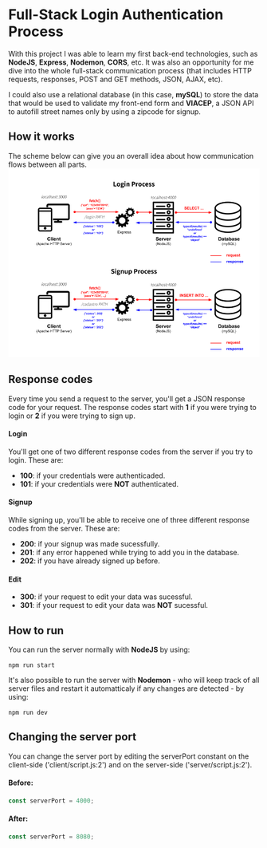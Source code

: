 # Full-Stack Login Authentication Process
With this project I was able to learn my first back-end technologies, such as **NodeJS**, **Express**, **Nodemon**, **CORS**, etc. It was also an opportunity for me dive into the whole full-stack communication process (that includes HTTP requests, responses, POST and GET methods, JSON, AJAX, etc).

I could also use a relational database (in this case, **mySQL**) to store the data that would be used to validate my front-end form and **VIACEP**, a JSON API to autofill street names only by using a zipcode for signup.


## How it works
The scheme below can give you an overall idea about how communication flows between all parts.
![Scheme](scheme.png)


## Response codes
Every time you send a request to the server, you'll get a JSON response code for your request. The response codes start with **1** if you were trying to login or **2** if you were trying to sign up.
#### Login
You'll get one of two different response codes from the server if you try to login. These are:
- **100**: if your credentials were authenticaded.
- **101**: if your credentials were **NOT** authenticated.
#### Signup
While signing up, you'll be able to receive one of three different response codes from the server. These are:
- **200**: if your signup was made sucessfully.
- **201**: if any error happened while trying to add you in the database.
- **202**: if you have already signed up before.
#### Edit
- **300**: if your request to edit your data was sucessful.
- **301**: if your request to edit your data was **NOT** sucessful.

## How to run
You can run the server normally with **NodeJS** by using:
```
npm run start
```
It's also possible to run the server with **Nodemon** - who will keep track of all server files and restart it automatticaly if any changes are detected - by using:
```
npm run dev
```

## Changing the server port
You can change the server port by editing the serverPort constant on the client-side ('client/script.js:2') and on the server-side ('server/script.js:2').
#### Before:
```javascript
const serverPort = 4000;
```
#### After:
```javascript
const serverPort = 8080;
```
